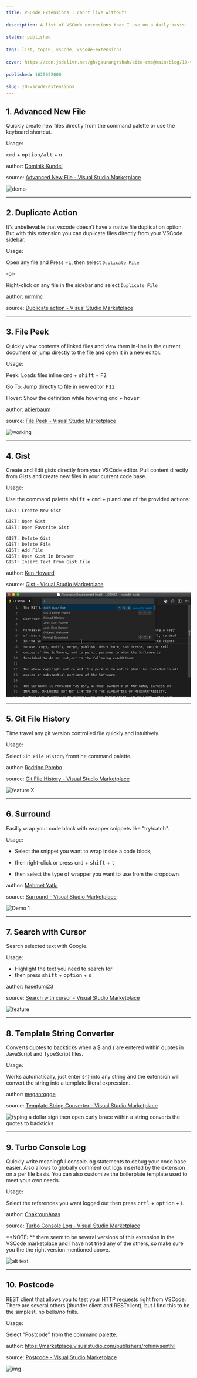 ```yaml
---
title: VSCode Extensions I can't live without!

description: A list of VSCode extensions that I use on a daily basis.

status: published

tags: list, top10, vscode, vscode-extensions

cover: https://cdn.jsdelivr.net/gh/gaurangrshah/site-cms@main/blog/10-vscode-extensions-published/images/cover.jpeg

published: 1625652000

slug: 10-vscode-extensions
---
```


## 1. Advanced New File

Quickly create new files directly from the command palette or use the keyboard shortcut.

Usage:

<kbd>cmd</kbd> + <kbd>option/alt</kbd> + <kbd>n</kbd>

author: [Dominik Kundel](https://marketplace.visualstudio.com/publishers/dkundel)

source: [Advanced New File - Visual Studio Marketplace](https://marketplace.visualstudio.com/items?itemName=dkundel.vscode-new-file)

![demo](https://github.com/dkundel/vscode-new-file/raw/master/images/demo.gif)

---

## 2. Duplicate Action

It’s unbelievable that vscode doesn’t have a native file duplication option. But with this extension you can duplicate files directly from your VSCode sidebar.

Usage:

Open any file and Press <kbd>F1</kbd>, then select `Duplicate File`

-or-

Right-click on any file in the sidebar and select `Duplicate File`

author: [mrmlnc](https://marketplace.visualstudio.com/publishers/mrmlnc)

source: [Duplicate action - Visual Studio Marketplace](https://marketplace.visualstudio.com/items?itemName=mrmlnc.vscode-duplicate)

---

## 3. File Peek

Quickly view contents of linked files and view them in-line in the current document or jump directly to the file and open it in a new editor.

Usage:

Peek: Loads files inline <kbd>cmd</kbd> + <kbd>shift</kbd> + <kbd>F2</kbd>

Go To: Jump directly to file in new editor <kbd>F12</kbd>

Hover: Show the definition while hovering <kbd>cmd</kbd> + <kbd>hover</kbd>

author: [abierbaum](https://marketplace.visualstudio.com/publishers/abierbaum)

source: [File Peek - Visual Studio Marketplace](https://marketplace.visualstudio.com/items?itemName=abierbaum.vscode-file-peek)

![working](https://github.com/abierbaum/vscode-file-peek/raw/master/images/working.gif)

---

## 4. Gist

Create and Edit gists directly from your VSCode editor. Pull content directly from Gists and create new files in your current code base.

Usage:

Use the command palette <kbd>shift</kbd> + <kbd>cmd</kbd> + <kbd>p</kbd> and one of the provided actions:

```
GIST: Create New Gist
```

```
GIST: Open Gist
GIST: Open Favorite Gist
```

```
GIST: Delete Gist
GIST: Delete File
GIST: Add File
GIST: Open Gist In Browser
GIST: Insert Text From Gist File
```

author: [Ken Howard](https://marketplace.visualstudio.com/publishers/kenhowardpdx)

source: [Gist - Visual Studio Marketplace](https://marketplace.visualstudio.com/items?itemName=kenhowardpdx.vscode-gist)

![vscode-gist-profiles](https://github.com/kenhowardpdx/vscode-gist/raw/master/images/vscode-gist-profiles.gif)

---

## 5. Git File History

Time travel any git version controlled file quickly and intuitively.

Usage:

Select `Git File History` fromt he command palette.

author: [Rodrigo Pombo](https://marketplace.visualstudio.com/publishers/pomber)

source: [Git File History - Visual Studio Marketplace](https://marketplace.visualstudio.com/items?itemName=pomber.git-file-history)

![feature X](https://user-images.githubusercontent.com/1911623/52807635-d5043480-306a-11e9-9b03-351b7cda4936.gif)

---

## 6. Surround

Easilly wrap your code block with wrapper snippets like "try/catch".

Usage:

- Select the snippet you want to wrap inside a code block,

- then right-click or press <kbd>cmd</kbd> + <kbd>shift</kbd> + <kbd>t</kbd>

- then select the type of wrapper you want to use from the dropdown

author: [Mehmet Yatkı](https://marketplace.visualstudio.com/publishers/yatki)

source: [Surround - Visual Studio Marketplace](https://marketplace.visualstudio.com/items?itemName=yatki.vscode-surround)

![Demo 1](https://raw.githubusercontent.com/yatki/vscode-surround/master/images/demo.gif)

---

## 7. Search with Cursor

Search selected text with Google.

Usage:

- Highlight the text you need to search for
- then press <kbd>shift</kbd> + <kbd>option</kbd> + <kbd>s</kbd>

author: [hasefumi23](https://marketplace.visualstudio.com/publishers/hasefumi23)

source: [Search with cursor - Visual Studio Marketplace](https://marketplace.visualstudio.com/items?itemName=hasefumi23.search-with-cursor)

![feature](https://github.com/hasefumi23/SearchWithCursor/raw/master/images/feature.gif)

---

## 8. Template String Converter

Converts quotes to backticks when a $ and { are entered within quotes in JavaScript and TypeScript files.

Usage:

Works automatically, just enter `${}` into any string and the extension will convert the string into a template literal expression.

author: [meganrogge](https://marketplace.visualstudio.com/publishers/meganrogge)

source: [Template String Converter - Visual Studio Marketplace](https://marketplace.visualstudio.com/items?itemName=meganrogge.template-string-converter)

![typing a dollar sign then open curly brace within a string converts the quotes to backticks](https://raw.githubusercontent.com/meganrogge/template-string-converter/master/src/images/demo.gif)

---

## 9. Turbo Console Log

Quickly write meaningful console.log statements to debug your code base easier. Also allows to globally comment out logs inserted by the extension on a per file basis. You can also customize the boilerplate template used to meet your own needs.

Usage:

Select the references you want logged out then press <kbd>crtl</kbd> + <kbd>option</kbd> + <kbd>L</kbd>

author: [ChakrounAnas](https://marketplace.visualstudio.com/publishers/ChakrounAnas)

source: [Turbo Console Log - Visual Studio Marketplace](https://marketplace.visualstudio.com/items?itemName=ChakrounAnas.turbo-console-log)

**NOTE: ** there seem to be several versions of this extension in the VSCode marketplace and I have not tried any of the others, so make sure you the the right version mentioned above.

![alt text](https://image.ibb.co/dysw7p/insert_log_message.gif)

---

## 10. Postcode

REST client that allows you to test your HTTP requests right from VSCode. There are several others (thunder client and RESTclient), but I find this to be the simplest, no bells/no frills.

Usage:

Select "Postcode" from the command palette.

author: https://marketplace.visualstudio.com/publishers/rohinivsenthil

source: [Postcode - Visual Studio Marketplace](https://marketplace.visualstudio.com/items?itemName=rohinivsenthil.postcode)

![img](https://user-images.githubusercontent.com/42040329/120920378-0c83c880-c6dc-11eb-814a-e667563eed95.gif)

